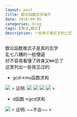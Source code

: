 ```yaml
---
layout: post
title: 数论函数玄学操作
date: 2018-09-05
categories: blog
tags: [算法,数论]
description: 一些用于推式子的公式
---
```


数论函数推式子是真的玄学  
乱七八糟的一脸懵逼  
好不容易看懂了转身又~~tm~~忘了  
这里列出一些我见过的:  

- gcd→mu函数求和    
<img src="http://latex.codecogs.com/gif.latex?[gcd(i,j)==1]=\sum_{d|i,d|j}\mu(d)"/>
> 
证明:  
<img src="http://latex.codecogs.com/gif.latex?\because[gcd(i,j)==1]=\epsilon(gcd(i,j))"/>  
<img src="http://latex.codecogs.com/gif.latex?\because\epsilon=\mu*I"/>  
<img src="http://latex.codecogs.com/gif.latex?\therefore[gcd(i,j)==1]=\sum_{d|gcd(i,j)}\mu(d)"/>  
<img src="http://latex.codecogs.com/gif.latex?\therefore[gcd(i,j)==1]=\sum_{d|i,d|j}\mu(d)"/>  
> 

- d函数→gcd求和  
<img src="http://latex.codecogs.com/gif.latex?d(i*j)=\sum_{x|i}\sum_{y|j}[gcd(i,j)==1]"/>  
>
证明:  
~~不会~~  
>
